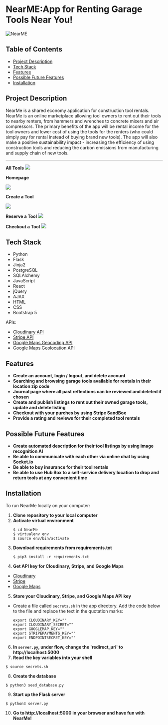 # NearME:App for Renting Garage Tools Near You!
![NearME](https://media.giphy.com/media/TeG2kklmwHvWHyZ1OW/giphy.gif)



## Table of Contents
- [Project Description](https://github.com/BdoAni/NearMe#project-description)
- [Tech Stack](https://github.com/BdoAni/NearMe#tech-stack)
- [Features](https://github.com/BdoAni/NearMe#features)
- [Possible Future Features](https://github.com/BdoAni/NearMe#possible-future-features)
- [Installation](https://github.com/BdoAni/NearMe#installation)


## Project Description
NearMe is a shared economy application for construction tool rentals.
NearMe is an online marketplace allowing tool owners to rent out their tools to nearby renters, from hammers and wrenches to concrete mixers and air compressors. The primary benefits of the app will be rental income for the tool owners and lower cost of using the tools for the renters (who could simply pay for rental instead of buying brand new tools). 
The app will also make a positive sustainability impact - increasing the efficiency of using construction 
tools and reducing the carbon emissions from manufacturing and supply chain of new tools.

<hr>

**All Tools**
<img src="https://media.giphy.com/media/laWABsDZiBUyyJRFt5/giphy.gif">


**Homepage**

<img src="https://media.giphy.com/media/v9eWbQZeFuOdyJoyri/giphy.gif">

**Create a Tool**

<img src="https://media.giphy.com/media/eqlEe6wk0xCDXZGNBR/giphy.gif">

**Reserve a Tool**
<img src="https://media.giphy.com/media/bVC1bmJDKUmK3CGQCu/giphy.gif">

**Checkout a Tool**
<img src="https://media.giphy.com/media/LsXTpelwPesBNq2lk6/giphy.gif">

## Tech Stack
- Python
- Flask
- Jinja2
- PostgreSQL
- SQLAlchemy
- JavaScript
- React
- jQuery
- AJAX
- HTML
- CSS
- Bootstrap 5



APIs:
- [Cloudinary API](https://cloudinary.com/documentation/image_upload_api_reference)
- [Stripe API](https://stripe.com/docs/api/payment_methods)
- [Google Maps Geocoding API](https://developers.google.com/maps/documentation/javascript/geocoding)
- [Google Maps Geolocation API](https://developers.google.com/maps/documentation/geolocation/overview)




## Features
- **Create an account, login / logout, and delete account**
- **Searching and browsing garage tools available for rentals in their location zip code**
- **Journal page where all past reflections can be reviewed and deleted if chosen**
- **Create and publish listings to rent out their owned garage tools, update and delete listing**
- **Checkout with your purches by using Stripe SandBox**
- **Provide a rating and reviews for their completed tool rentals**


## Possible Future Features
- **Create automated description for their tool listings by using image recognition AI**
- **Be able to communicate with each other via online chat by using Socket.io**
- **Be able to buy insurance for their tool rentals**
- **Be able to use Hub Box to a self-service delivery location to drop and return tools at any convenient time**



## Installation
To run NearMe locally on your computer:
1. **Clone repository to your local computer**
2. **Activate virtual environment**
    ```
    $ cd NearMe
    $ virtualenv env
    $ source env/bin/activate
    ```
3. **Download requirements from requirements.txt**
    ```
    $ pip3 install -r requirements.txt
    ```
4. **Get API key for Cloudinary, Stripe, and Google Maps**
  - [Cloudinary](https://cloudinary.com/documentation/image_upload_api_reference)
  - [Stripe](https://stripe.com/docs/api) 
  - [Google Maps](https://console.cloud.google.com/google/maps-apis/api-list)
  
5. **Store your  Cloudinary, Stripe, and Google Maps API key**
  - Create a file called `secrets.sh` in the app directory. Add the code below to the file and replace the text in the quotation marks:
    ```
    export CLOUDINARY_KEY=""
    export CLOUDINARY_SECRET=""
    export GOOGLEMAP_KEY=""
    export STRIPEPAYMENTS_KEY=""
    export ENDPOINTSECRET_KEY=""
    ```

6. **In `server.py`, under flow, change the 'redirect_uri' to http://localhost:5000**
7. **Read the key variables into your shell**
  ```
  $ source secrets.sh
  ```
8. **Create the database**
  ```
  $ python3 seed_database.py
  ```
9. **Start up the Flask server**
  ```
  $ python3 server.py
  ```
10. **Go to http://localhost:5000 in your browser and have fun with NearMe!**

